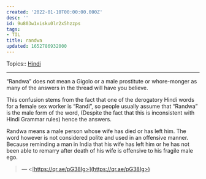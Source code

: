 ```yaml
---
created: '2022-01-10T00:00:00.000Z'
desc: ''
id: 9u803w1xisku0lr2x5hzzps
tags:
- TIL
title: randwa
updated: 1652786932000
---
```

   
Topics::  [Hindi](/not_created.md)   
   
   
---   
   
“Randwa” does not mean a Gigolo or a male prostitute or whore-monger as many of the answers in the thread will have you believe.   
   
This confusion stems from the fact that one of the derogatory Hindi words for a female sex worker is “Randi”, so people usually assume that “Randwa” is the male form of the word, (Despite the fact that this is inconsistent with Hindi Grammar rules) hence the answers.   
   
Randwa means a male person whose wife has died or has left him. The word however is not considered polite and used in an offensive manner. Because reminding a man in India that his wife has left him or he has not been able to remarry after death of his wife is offensive to his fragile male ego.   
   
> — <[https://qr.ae/pG38Ig>](https://qr.ae/pG38Ig>)